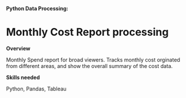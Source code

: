 ﻿**Python Data Processing:** 

# **Monthly Cost Report processing** 

**Overview**

Monthly Spend report for broad viewers.
Tracks monthly cost orginated from different areas, and show the overall summary of the cost data.


**Skills needed** 

Python, Pandas, Tableau

